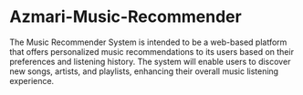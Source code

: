 # Azmari-Music-Recommender
The Music Recommender System is intended to be a web-based platform that offers personalized music recommendations to its users based on their preferences and listening history. The system will enable users to discover new songs, artists, and playlists, enhancing their overall music listening experience.
